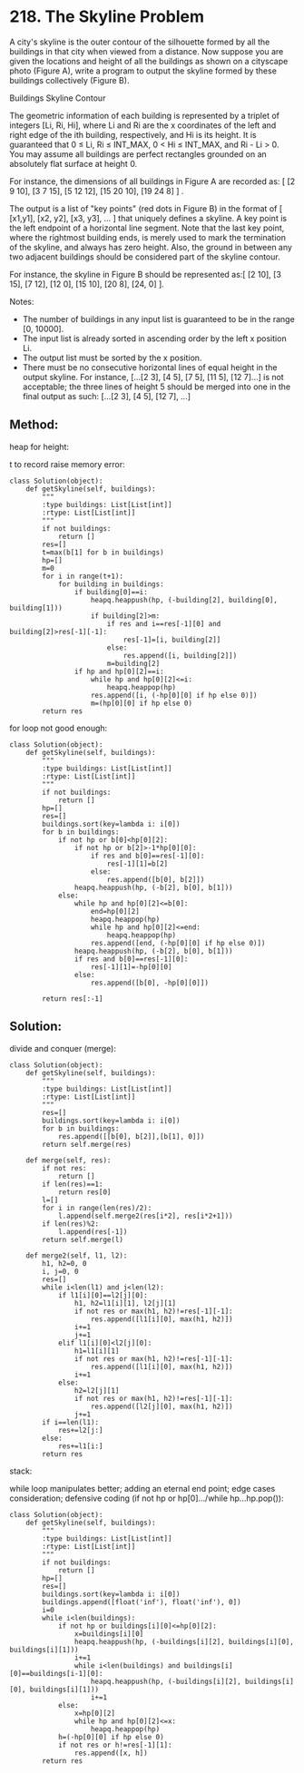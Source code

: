 # 218. The Skyline Problem

A city's skyline is the outer contour of the silhouette formed by all the buildings in that city when viewed from a distance. Now suppose you are given the locations and height of all the buildings as shown on a cityscape photo (Figure A), write a program to output the skyline formed by these buildings collectively (Figure B).

Buildings  Skyline Contour

The geometric information of each building is represented by a triplet of integers [Li, Ri, Hi], where Li and Ri are the x coordinates of the left and right edge of the ith building, respectively, and Hi is its height. It is guaranteed that 0 ≤ Li, Ri ≤ INT_MAX, 0 < Hi ≤ INT_MAX, and Ri - Li > 0. You may assume all buildings are perfect rectangles grounded on an absolutely flat surface at height 0.

For instance, the dimensions of all buildings in Figure A are recorded as: [ [2 9 10], [3 7 15], [5 12 12], [15 20 10], [19 24 8] ] .

The output is a list of "key points" (red dots in Figure B) in the format of [ [x1,y1], [x2, y2], [x3, y3], ... ] that uniquely defines a skyline. A key point is the left endpoint of a horizontal line segment. Note that the last key point, where the rightmost building ends, is merely used to mark the termination of the skyline, and always has zero height. Also, the ground in between any two adjacent buildings should be considered part of the skyline contour.

For instance, the skyline in Figure B should be represented as:[ [2 10], [3 15], [7 12], [12 0], [15 10], [20 8], [24, 0] ].

Notes:

- The number of buildings in any input list is guaranteed to be in the range [0, 10000].
- The input list is already sorted in ascending order by the left x position Li.
- The output list must be sorted by the x position.
- There must be no consecutive horizontal lines of equal height in the output skyline. For instance, [...[2 3], [4 5], [7 5], [11 5], [12 7]...] is not acceptable; the three lines of height 5 should be merged into one in the final output as such: [...[2 3], [4 5], [12 7], ...]

## Method:

heap for height:

t to record raise memory error:

    class Solution(object):
        def getSkyline(self, buildings):
            """
            :type buildings: List[List[int]]
            :rtype: List[List[int]]
            """
            if not buildings:
                return []
            res=[]
            t=max(b[1] for b in buildings)
            hp=[]
            m=0
            for i in range(t+1):
                for building in buildings:
                    if building[0]==i:
                        heapq.heappush(hp, (-building[2], building[0], building[1]))
                        if building[2]>m:
                            if res and i==res[-1][0] and building[2]>res[-1][-1]:
                                res[-1]=[i, building[2]]
                            else:
                                res.append([i, building[2]])
                            m=building[2]
                    if hp and hp[0][2]==i:
                        while hp and hp[0][2]<=i:
                            heapq.heappop(hp)
                        res.append([i, (-hp[0][0] if hp else 0)])
                        m=(hp[0][0] if hp else 0)
            return res
            
for loop not good enough:

    class Solution(object):
        def getSkyline(self, buildings):
            """
            :type buildings: List[List[int]]
            :rtype: List[List[int]]
            """
            if not buildings:
                return []
            hp=[]
            res=[]
            buildings.sort(key=lambda i: i[0])
            for b in buildings:
                if not hp or b[0]<hp[0][2]:
                    if not hp or b[2]>-1*hp[0][0]:
                        if res and b[0]==res[-1][0]:
                            res[-1][1]=b[2]
                        else:
                            res.append([b[0], b[2]])
                    heapq.heappush(hp, (-b[2], b[0], b[1]))
                else:
                    while hp and hp[0][2]<=b[0]:
                        end=hp[0][2]
                        heapq.heappop(hp)
                        while hp and hp[0][2]<=end:
                            heapq.heappop(hp)
                        res.append([end, (-hp[0][0] if hp else 0)])
                    heapq.heappush(hp, (-b[2], b[0], b[1]))
                    if res and b[0]==res[-1][0]:
                        res[-1][1]=-hp[0][0]
                    else:
                        res.append([b[0], -hp[0][0]])
            
            return res[:-1]                    
            
## Solution:

divide and conquer (merge):

    class Solution(object):
        def getSkyline(self, buildings):
            """
            :type buildings: List[List[int]]
            :rtype: List[List[int]]
            """
            res=[]
            buildings.sort(key=lambda i: i[0])
            for b in buildings:
                res.append([[b[0], b[2]],[b[1], 0]])
            return self.merge(res)
        
        def merge(self, res):
            if not res:
                return []
            if len(res)==1:
                return res[0]
            l=[]
            for i in range(len(res)/2):
                l.append(self.merge2(res[i*2], res[i*2+1]))
            if len(res)%2:
                l.append(res[-1])
            return self.merge(l)
        
        def merge2(self, l1, l2):
            h1, h2=0, 0
            i, j=0, 0
            res=[]
            while i<len(l1) and j<len(l2):
                if l1[i][0]==l2[j][0]:
                    h1, h2=l1[i][1], l2[j][1]
                    if not res or max(h1, h2)!=res[-1][-1]:
                        res.append([l1[i][0], max(h1, h2)])
                    i+=1
                    j+=1
                elif l1[i][0]<l2[j][0]:
                    h1=l1[i][1]
                    if not res or max(h1, h2)!=res[-1][-1]:
                        res.append([l1[i][0], max(h1, h2)])
                    i+=1
                else:
                    h2=l2[j][1]
                    if not res or max(h1, h2)!=res[-1][-1]:
                        res.append([l2[j][0], max(h1, h2)])
                    j+=1
            if i==len(l1):
                res+=l2[j:]
            else:
                res+=l1[i:]
            return res
            
stack:

while loop manipulates better; adding an eternal end point; edge cases consideration;
defensive coding (if not hp or hp[0].../while hp...hp.pop()):

    class Solution(object):
        def getSkyline(self, buildings):
            """
            :type buildings: List[List[int]]
            :rtype: List[List[int]]
            """
            if not buildings:
                return []
            hp=[]
            res=[]
            buildings.sort(key=lambda i: i[0])
            buildings.append([float('inf'), float('inf'), 0])
            i=0
            while i<len(buildings):
                if not hp or buildings[i][0]<=hp[0][2]:
                    x=buildings[i][0]
                    heapq.heappush(hp, (-buildings[i][2], buildings[i][0], buildings[i][1]))
                    i+=1
                    while i<len(buildings) and buildings[i][0]==buildings[i-1][0]:
                        heapq.heappush(hp, (-buildings[i][2], buildings[i][0], buildings[i][1]))
                        i+=1
                else:
                    x=hp[0][2]
                    while hp and hp[0][2]<=x:
                        heapq.heappop(hp)
                h=(-hp[0][0] if hp else 0)
                if not res or h!=res[-1][1]:
                    res.append([x, h])
            return res